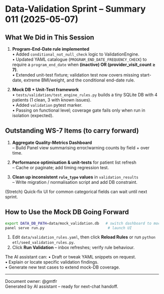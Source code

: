 # Data-Validation Sprint – Summary 011 (2025-05-07)

## What We Did in This Session

1. **Program-End-Date rule implemented**  
   • Added `conditional_not_null_check` logic to ValidationEngine.  
   • Updated YAML catalogue (`PROGRAM_END_DATE_FREQUENCY_CHECK`) to require a `program_end_date` when **(inactive) OR (provider_visit_count ≥ 7)**.  
   • Extended unit-test fixture; validation test now covers missing start-date, extreme BMI/weight, and the conditional end-date rule.

2. **Mock DB + Unit-Test framework**  
   • `tests/validation/test_engine_rules.py` builds a tiny SQLite DB with 4 patients (1 clean, 3 with known issues).  
   • Added `validation` pytest marker.  
   • Passing on functional level; coverage gate fails only when run in isolation (expected).

## Outstanding WS-7 Items (to carry forward)

1. **Aggregate Quality-Metrics Dashboard**  
   – Build Panel view summarising error/warning counts by field + over time.

2. **Performance optimisation & unit-tests** for patient list refresh  
   – Cache or paginate; add timing regression test.

3. **Clean up inconsistent `rule_type` values** in `validation_results`  
   – Write migration / normalisation script and add DB constraint.

(Stretch) Quick-fix UI for common categorical fields can wait until next sprint.

## How to Use the Mock DB Going Forward

```bash
export DATA_DB_PATH=data/mock_validation.db   # switch dashboard to mock data
panel serve run.py                             # launch UI
```

1. Edit `data/validation_rules.yaml`, then click **Reload Rules** or run `python etl/seed_validation_rules.py`.
2. Click **Run Validation** – inbox refreshes; verify rule behaviour.

The AI assistant can:
• Draft or tweak YAML snippets on request.  
• Explain or locate specific validation findings.  
• Generate new test cases to extend mock-DB coverage.

---
Document owner: @gmtfr  
Generated by AI assistant – ready for next-chat handoff. 